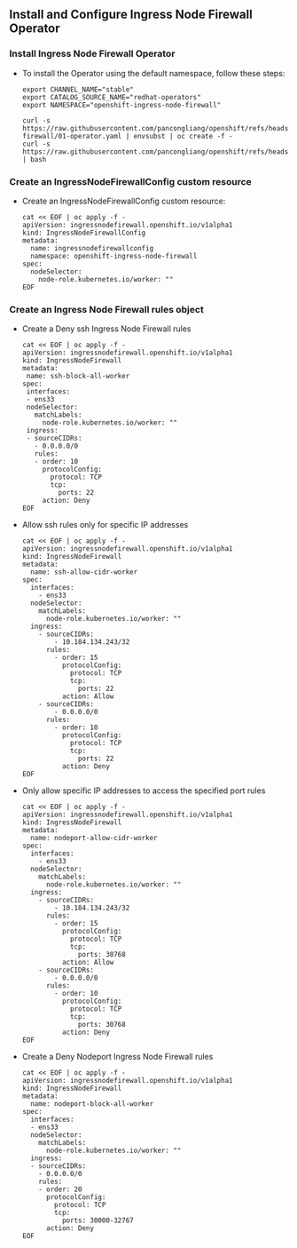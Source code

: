

## Install and Configure Ingress Node Firewall Operator

### Install Ingress Node Firewall Operator

* To install the Operator using the default namespace, follow these steps:

  ```
  export CHANNEL_NAME="stable"
  export CATALOG_SOURCE_NAME="redhat-operators"
  export NAMESPACE="openshift-ingress-node-firewall"

  curl -s https://raw.githubusercontent.com/pancongliang/openshift/refs/heads/main/operator/ingress-firewall/01-operator.yaml | envsubst | oc create -f -
  curl -s https://raw.githubusercontent.com/pancongliang/openshift/refs/heads/main/operator/approve_ip.sh | bash
  ```

### Create an IngressNodeFirewallConfig custom resource

* Create an IngressNodeFirewallConfig custom resource:

  ```
  cat << EOF | oc apply -f -
  apiVersion: ingressnodefirewall.openshift.io/v1alpha1
  kind: IngressNodeFirewallConfig
  metadata:
    name: ingressnodefirewallconfig
    namespace: openshift-ingress-node-firewall
  spec:
    nodeSelector:
      node-role.kubernetes.io/worker: ""
  EOF
  ```

### Create an Ingress Node Firewall rules object

* Create a Deny ssh Ingress Node Firewall rules
  ```
  cat << EOF | oc apply -f -
  apiVersion: ingressnodefirewall.openshift.io/v1alpha1
  kind: IngressNodeFirewall
  metadata:
   name: ssh-block-all-worker
  spec:
   interfaces:
   - ens33 
   nodeSelector:
     matchLabels:
       node-role.kubernetes.io/worker: ""
   ingress:
   - sourceCIDRs:
     - 0.0.0.0/0
     rules:
     - order: 10
       protocolConfig:
         protocol: TCP
         tcp:
           ports: 22
       action: Deny
  EOF
  ```
* Allow ssh rules only for specific IP addresses
  ```
  cat << EOF | oc apply -f -
  apiVersion: ingressnodefirewall.openshift.io/v1alpha1
  kind: IngressNodeFirewall
  metadata:
    name: ssh-allow-cidr-worker
  spec:
    interfaces:
      - ens33 
    nodeSelector:
      matchLabels:
        node-role.kubernetes.io/worker: ""
    ingress:
      - sourceCIDRs:
          - 10.184.134.243/32
        rules:
          - order: 15
            protocolConfig:
              protocol: TCP
              tcp:
                ports: 22
            action: Allow
      - sourceCIDRs:
          - 0.0.0.0/0
        rules:
          - order: 10
            protocolConfig:
              protocol: TCP
              tcp:
                ports: 22
            action: Deny
  EOF
  ```

* Only allow specific IP addresses to access the specified port rules
  ```
  cat << EOF | oc apply -f -
  apiVersion: ingressnodefirewall.openshift.io/v1alpha1
  kind: IngressNodeFirewall
  metadata:
    name: nodeport-allow-cidr-worker
  spec:
    interfaces:
      - ens33 
    nodeSelector:
      matchLabels:
        node-role.kubernetes.io/worker: ""
    ingress:
      - sourceCIDRs:
          - 10.184.134.243/32
        rules:
          - order: 15
            protocolConfig:
              protocol: TCP
              tcp:
                ports: 30768
            action: Allow
      - sourceCIDRs:
          - 0.0.0.0/0
        rules:
          - order: 10
            protocolConfig:
              protocol: TCP
              tcp:
                ports: 30768
            action: Deny
  EOF
  ```
    
* Create a Deny Nodeport Ingress Node Firewall rules
  ```
  cat << EOF | oc apply -f -
  apiVersion: ingressnodefirewall.openshift.io/v1alpha1
  kind: IngressNodeFirewall
  metadata:
    name: nodeport-block-all-worker
  spec:
    interfaces:
    - ens33
    nodeSelector:
      matchLabels:
        node-role.kubernetes.io/worker: ""
    ingress:
    - sourceCIDRs:
      - 0.0.0.0/0
      rules:
      - order: 20
        protocolConfig:
          protocol: TCP
          tcp:
            ports: 30000-32767
        action: Deny
  EOF
  ```
